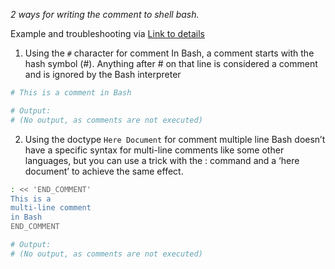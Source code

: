 *2 ways for writing the comment to shell bash.*

Example and troubleshooting via  [Link to details](https://ioflood.com/blog/bash-comment/)

1. Using the `#` character for comment
In Bash, a comment starts with the hash symbol (#). Anything after # on that line is considered a comment and is ignored by the Bash interpreter
```bash
# This is a comment in Bash

# Output:
# (No output, as comments are not executed)
```

2. Using the doctype `Here Document` for comment multiple line
Bash doesn’t have a specific syntax for multi-line comments like some other languages, but you can use a trick with the : command and a ‘here document’ to achieve the same effect.
```bash
: << 'END_COMMENT'
This is a
multi-line comment
in Bash
END_COMMENT

# Output:
# (No output, as comments are not executed)
```
